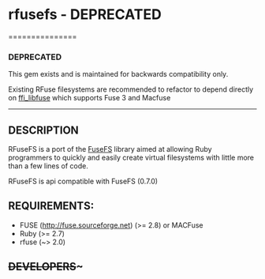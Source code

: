 # rfusefs - DEPRECATED
===============

### DEPRECATED

This gem exists and is maintained for backwards compatibility only.

Existing RFuse filesystems are recommended to refactor to depend directly on
[ffi_libfuse](http://rubygems.org/gems/ffi-libfuse) which supports Fuse 3 and Macfuse

---------------

## DESCRIPTION

RFuseFS is a port of the [FuseFS](http://rubygems.org/gems/fusefs/) library
aimed at allowing Ruby programmers to quickly and easily create virtual
filesystems with little more than a few lines of code.

RFuseFS is api compatible with FuseFS (0.7.0)

## REQUIREMENTS:

*   FUSE (http://fuse.sourceforge.net) (>= 2.8) or MACFuse
*   Ruby (>= 2.7)
*   rfuse (~> 2.0)

## ~~DEVELOPERS~~~

